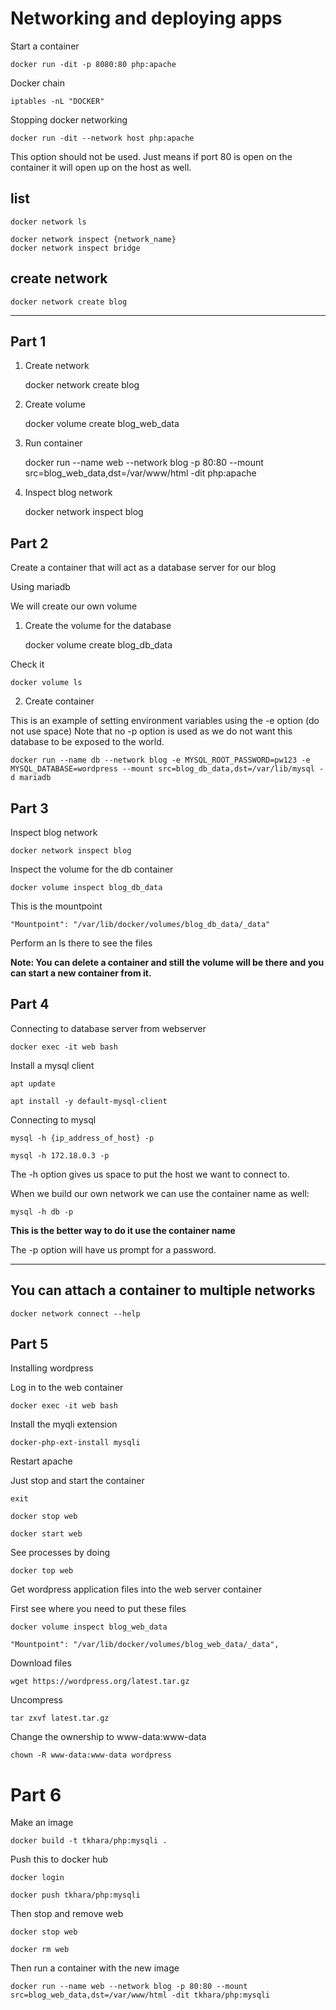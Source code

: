 # Networking and deploying apps

Start a container

    docker run -dit -p 8080:80 php:apache

Docker chain

    iptables -nL "DOCKER"

Stopping docker networking

    docker run -dit --network host php:apache

This option should not be used. Just means if port 80 is open on the container it will open up on the host as well.

## list

    docker network ls

    docker network inspect {network_name}
    docker network inspect bridge

## create network

    docker network create blog


-------------------------------------------------------------------------------------------------------------

## Part 1

1. Create network

    docker network create blog

2. Create volume

    docker volume create blog_web_data

3. Run container

    docker run --name web --network blog -p 80:80 --mount src=blog_web_data,dst=/var/www/html -dit php:apache

4. Inspect blog network

    docker network inspect blog

## Part 2

Create a container that will act as a database server for our blog

Using mariadb

We will create our own volume

1. Create the volume for the database

    docker volume create blog_db_data

Check it

    docker volume ls

2. Create container

This is an example of setting environment variables using the -e option (do not use space)
Note that no -p option is used as we do not want this database to be exposed to the world.

    docker run --name db --network blog -e MYSQL_ROOT_PASSWORD=pw123 -e MYSQL_DATABASE=wordpress --mount src=blog_db_data,dst=/var/lib/mysql -d mariadb

## Part 3

Inspect blog network

    docker network inspect blog

Inspect the volume for the db container

    docker volume inspect blog_db_data

This is the mountpoint

    "Mountpoint": "/var/lib/docker/volumes/blog_db_data/_data"

Perform an ls there to see the files

**Note: You can delete a container and still the volume will be there and you can start a new container from it.**

## Part 4

Connecting to database server from webserver

    docker exec -it web bash

Install a mysql client

    apt update

    apt install -y default-mysql-client

Connecting to mysql

    mysql -h {ip_address_of_host} -p 

    mysql -h 172.18.0.3 -p

The -h option gives us space to put the host we want to connect to.

When we build our own network we can use the container name as well:

    mysql -h db -p

**This is the better way to do it use the container name**

The -p option will have us prompt for a password.

-------------------------------------------------------------------------------------------------------------

## You can attach a container to multiple networks

    docker network connect --help

## Part 5

Installing wordpress

Log in to the web container

    docker exec -it web bash

Install the myqli extension

    docker-php-ext-install mysqli

Restart apache

Just stop and start the container

    exit

    docker stop web

    docker start web

See processes by doing

    docker top web

Get wordpress application files into the web server container

First see where you need to put these files

    docker volume inspect blog_web_data

    "Mountpoint": "/var/lib/docker/volumes/blog_web_data/_data",

Download files

    wget https://wordpress.org/latest.tar.gz

Uncompress

    tar zxvf latest.tar.gz

Change the ownership to www-data:www-data

    chown -R www-data:www-data wordpress

# Part 6 

Make an image

    docker build -t tkhara/php:mysqli .

Push this to docker hub

    docker login

    docker push tkhara/php:mysqli

Then stop and remove web

    docker stop web

    docker rm web

Then run a container with the new image

    docker run --name web --network blog -p 80:80 --mount src=blog_web_data,dst=/var/www/html -dit tkhara/php:mysqli
